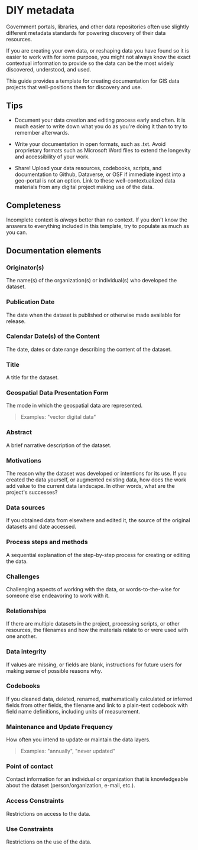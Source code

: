 # DIY metadata

Government portals, libraries, and other data repositories often use slightly different metadata standards for powering discovery of their data resources.

If you are creating your own data, or reshaping data you have found so it is easier to work with for some purpose, you might not always know the exact contextual information to provide so the data can be the most widely discovered, understood, and used.

This guide provides a template for creating documentation for GIS data projects that well-positions them for discovery and use.

## Tips

- Document your data creation and editing process early and often. It is much easier to write down what you do as you're doing it than to try to remember afterwards.

- Write your documentation in open formats, such as .txt. Avoid proprietary formats such as Microsoft Word files to extend the longevity and accessibility of your work.

- Share! Upload your data resources, codebooks, scripts, and documentation to Github, Dataverse, or OSF if immediate ingest into a geo-portal is not an option. Link to these well-contextualized data materials from any digital project making use of the data. 

## Completeness 
Incomplete context is *always* better than no context. If you don't know the answers to everything included in this template, try to populate as much as you can.

## Documentation elements

### Originator(s) 
The name(s) of the organization(s) or individual(s) who developed the dataset. 

### Publication Date 
The date when the dataset is published or otherwise made available for release. 

### Calendar Date(s) of the Content
The date, dates or date range describing the content of the dataset. 

### Title
A title for the dataset. 

### Geospatial Data Presentation Form
The mode in which the geospatial data are represented. 
> Examples: "vector digital data" 

### Abstract
A brief narrative description of the dataset. 

### Motivations
The reason why the dataset was developed or intentions for its use. 
If you created the data yourself, or augmented existing data, how does the work add value to the current data landscape. In other words, what are the project's successes?

### Data sources
If you obtained data from elsewhere and edited it, the source of the original datasets and date accessed.

### Process steps and methods
A sequential explanation of the step-by-step process for creating or editing the data.

### Challenges
Challenging aspects of working with the data, or words-to-the-wise for someone else endeavoring to work with it. 

### Relationships
If there are multiple datasets in the project, processing scripts, or other resources, the filenames and how the materials relate to or were used with one another.

### Data integrity
If values are missing, or fields are blank, instructions for future users for making sense of possible reasons why.

### Codebooks
If you cleaned data, deleted, renamed, mathematically calculated or inferred fields from other fields, the filename and link to a plain-text codebook with field name definitions, including units of measurement.

### Maintenance and Update Frequency
How often you intend to update or maintain the data layers. 
> Examples: "annually", "never updated"

### Point of contact
Contact information for an individual or organization that is knowledgeable about the dataset (person/organization, e-mail, etc.). 

### Access Constraints
Restrictions on access to the data. 

### Use Constraints
Restrictions on the use of the data. 